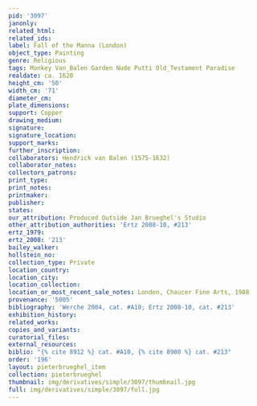 ```yaml
---
pid: '3097'
janonly: 
related_html: 
related_ids: 
label: Fall of the Manna (London)
object_type: Painting
genre: Religious
tags: Monkey Van_Balen Garden Nude Putti Old_Testament Paradise
realdate: ca. 1620
height_cm: '50'
width_cm: '71'
diameter_cm: 
plate_dimensions: 
support: Copper
drawing_medium: 
signature: 
signature_location: 
support_marks: 
further_inscription: 
collaborators: Hendrick van Balen (1575-1632)
collaborator_notes: 
collectors_patrons: 
print_type: 
print_notes: 
printmaker: 
publisher: 
states: 
our_attribution: Produced Outside Jan Brueghel's Studio
other_attribution_authorities: 'Ertz 2008-10, #213'
ertz_1979: 
ertz_2008: '213'
bailey_walker: 
hollstein_no: 
collection_type: Private
location_country: 
location_city: 
location_collection: 
location_or_most_recent_sale_notes: London, Chaucer Fine Arts, 1988
provenance: '5005'
bibliography: 'Werche 2004, cat. #A10; Ertz 2008-10, cat. #213'
exhibition_history: 
related_works: 
copies_and_variants: 
curatorial_files: 
external_resources: 
biblio: "{% cite 8912 %} cat. #A10, {% cite 8900 %} cat. #213"
order: '196'
layout: pieterbrueghel_item
collection: pieterbrueghel
thumbnail: img/derivatives/simple/3097/thumbnail.jpg
full: img/derivatives/simple/3097/full.jpg
---
```

